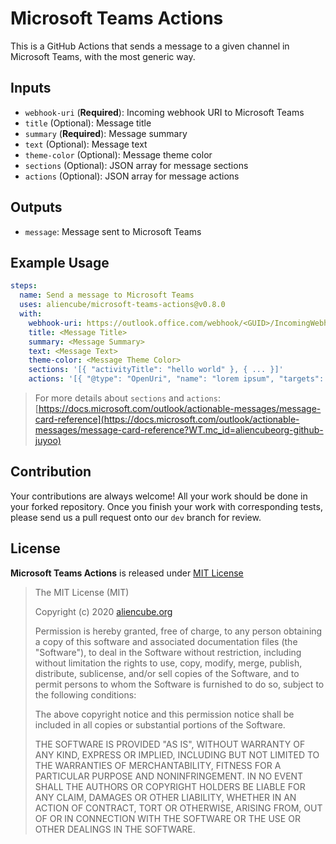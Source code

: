 # Microsoft Teams Actions #

This is a GitHub Actions that sends a message to a given channel in Microsoft Teams, with the most generic way.



## Inputs ##

* `webhook-uri` (**Required**): Incoming webhook URI to Microsoft Teams
* `title` (Optional): Message title
* `summary` (**Required**): Message summary
* `text` (Optional): Message text
* `theme-color` (Optional): Message theme color
* `sections` (Optional): JSON array for message sections
* `actions` (Optional): JSON array for message actions

## Outputs ##

* `message`: Message sent to Microsoft Teams


## Example Usage ##

```yaml
steps:
  name: Send a message to Microsoft Teams
  uses: aliencube/microsoft-teams-actions@v0.8.0
  with:
    webhook-uri: https://outlook.office.com/webhook/<GUID>/IncomingWebhook/<GUID>
    title: <Message Title>
    summary: <Message Summary>
    text: <Message Text>
    theme-color: <Message Theme Color>
    sections: '[{ "activityTitle": "hello world" }, { ... }]'
    actions: '[{ "@type": "OpenUri", "name": "lorem ipsum", "targets": [{ "os": "default", "uri": "https://localhost" }] }, { ... }]'
```

> For more details about `sections` and `actions`: [https://docs.microsoft.com/outlook/actionable-messages/message-card-reference](https://docs.microsoft.com/outlook/actionable-messages/message-card-reference?WT.mc_id=aliencubeorg-github-juyoo)


## Contribution ##

Your contributions are always welcome! All your work should be done in your forked repository. Once you finish your work with corresponding tests, please send us a pull request onto our `dev` branch for review.


## License ##

**Microsoft Teams Actions** is released under [MIT License](http://opensource.org/licenses/MIT)

> The MIT License (MIT)
>
> Copyright (c) 2020 [aliencube.org](https://aliencube.org)
> 
> Permission is hereby granted, free of charge, to any person obtaining a copy of this software and associated documentation files (the "Software"), to deal in the Software without restriction, including without limitation the rights to use, copy, modify, merge, publish, distribute, sublicense, and/or sell copies of the Software, and to permit persons to whom the Software is furnished to do so, subject to the following conditions:
> 
> The above copyright notice and this permission notice shall be included in all copies or substantial portions of the Software.
> 
> THE SOFTWARE IS PROVIDED "AS IS", WITHOUT WARRANTY OF ANY KIND, EXPRESS OR IMPLIED, INCLUDING BUT NOT LIMITED TO THE WARRANTIES OF MERCHANTABILITY, FITNESS FOR A PARTICULAR PURPOSE AND NONINFRINGEMENT. IN NO EVENT SHALL THE AUTHORS OR COPYRIGHT HOLDERS BE LIABLE FOR ANY CLAIM, DAMAGES OR OTHER LIABILITY, WHETHER IN AN ACTION OF CONTRACT, TORT OR OTHERWISE, ARISING FROM, OUT OF OR IN CONNECTION WITH THE SOFTWARE OR THE USE OR OTHER DEALINGS IN THE SOFTWARE.
